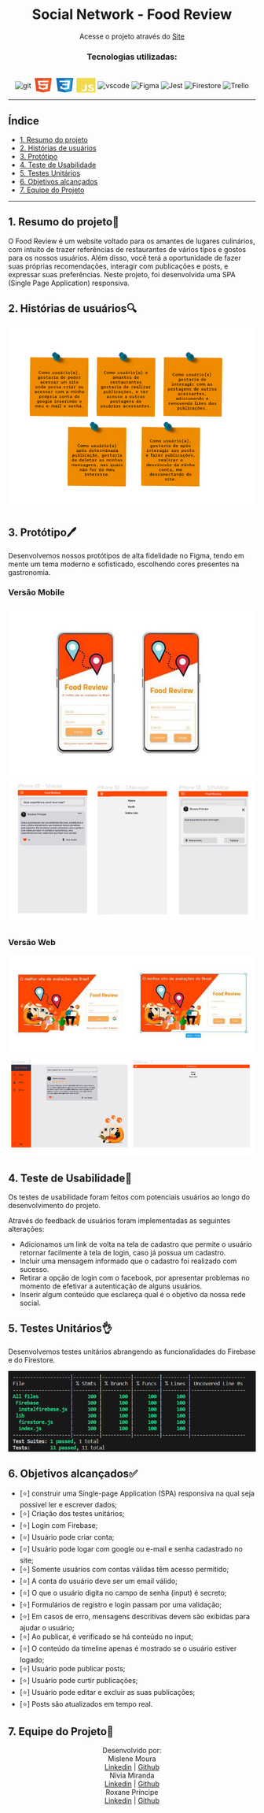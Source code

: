 <div align="center">

# Social Network - Food Review

   Acesse o projeto através do [Site](https://food-review-mislene.web.app/)
  </div>

<div align="center">
  
  ### Tecnologias utilizadas:  

  <br>
  <img align="center" alt="git" height="30" width="40" src="https://cdn.jsdelivr.net/gh/devicons/devicon/icons/git/git-original.svg" />
  <img align="center" alt="Rafa-HTML" height="30" width="40" src="https://raw.githubusercontent.com/devicons/devicon/master/icons/html5/html5-original.svg">
  <img align="center" alt="Rafa-CSS" height="30" width="40" src="https://raw.githubusercontent.com/devicons/devicon/master/icons/css3/css3-original.svg">
  <img align="center" alt="Rafa-Js" height="30" width="40" src="https://raw.githubusercontent.com/devicons/devicon/master/icons/javascript/javascript-plain.svg">
  <img align="center" alt="vscode" height="30" width="40" src="https://cdn.jsdelivr.net/gh/devicons/devicon/icons/vscode/vscode-original.svg" />
  <img align="center" alt="Figma" height="30" width="40" src="https://cdn.jsdelivr.net/gh/devicons/devicon/icons/figma/figma-original.svg" />
  <img align="center" alt="Jest" height="30" width="40" src="https://www.svgrepo.com/show/353930/jest.svg" />
  <img align="center" alt="Firestore" height="30" width="40" src="https://skillicons.dev/icons?i=firebase"/>
  <img align="center" alt="Trello" height="30" width="40" src="https://cdn.jsdelivr.net/gh/devicons/devicon/icons/trello/trello-plain.svg"/>
  <br>
  </div>

  ---

## Índice

* [1. Resumo do projeto](#1-resumo-do-projeto)
* [2. Histórias de usuários](#2-histórias-de-usuários)
* [3. Protótipo](#3-protótipo)
* [4. Teste de Usabilidade](#4-teste-de-usabilidade)
* [5. Testes Unitários](#5-testes-unitários)
* [6. Objetivos alcançados](#6-objetivos-alcançados)
* [7. Equipe do Projeto](#7-equipe-do-Projeto)

***

## 1. Resumo do projeto📓

O Food Review é um website voltado para os amantes de lugares culinários, com intuito de trazer referências de restaurantes de vários tipos e gostos para os nossos usuários. Além disso, você terá a oportunidade de fazer suas próprias recomendações, interagir com publicações e posts, e expressar suas preferências. Neste projeto, foi desenvolvida uma SPA (Single Page Application) responsiva.

## 2. Histórias de usuários:mag:

![Histórias de Usuários](src/Img/historias-usuarios.png)

## 3. Protótipo:pen:

Desenvolvemos nossos protótipos de alta fidelidade no Figma, tendo em mente um tema moderno e sofisticado, escolhendo cores presentes na gastronomia.

### Versão Mobile

![Mobile 2](src/Img/prototipo-mobile2.jpg)
![Mobile 1](src/Img/feed-mobile1.png)

### Versão Web

![Desktop 1](src/Img/prototipo-web1.jpg)
![Desktop 2](src/Img/feed-desktop.png)

## 4. Teste de Usabilidade:iphone:

 Os testes de usabilidade foram feitos com potenciais usuários ao longo do desenvolvimento do projeto. 

 Através do feedback de usuários foram implementadas as seguintes alterações:
 
 * Adicionamos um link de volta na tela de cadastro que permite o usuário retornar facilmente à tela de login, caso já possua um cadastro.
 * Incluir uma mensagem informado que o cadastro foi realizado com sucesso.
 * Retirar a opção de login com o facebook, por apresentar problemas no momento de efetivar a autenticação de alguns usuários.
 * Inserir algum conteúdo que esclareça qual é o objetivo da nossa rede social.

## 5. Testes Unitários:ok_hand:

Desenvolvemos testes unitários abrangendo as funcionalidades do Firebase e do Firestore. 

![Testes Unitários](src/Img/testes-unitarios.png)

## 6. Objetivos alcançados:white_check_mark:

* [:star:] construir uma Single-page Application (SPA) responsiva na qual seja possível ler e escrever dados;
* [:star:] Criação dos testes unitários;
* [:star:] Login com Firebase;
* [:star:] Usuário pode criar conta;
* [:star:] Usuário pode logar com google ou e-mail e senha cadastrado no site;
* [:star:] Somente usuários com contas válidas têm acesso permitido;
* [:star:] A conta do usuário deve ser um email válido;
* [:star:] O que o usuário digita no campo de senha (input) é secreto;
* [:star:] Formulários de registro e login passam por uma validação;
* [:star:] Em casos de erro, mensagens descritivas devem são exibidas para ajudar o usuário;
* [:star:] Ao publicar, é verificado se há  conteúdo no input;
* [:star:] O conteúdo da timeline apenas é mostrado se o usuário estiver logado;
* [:star:] Usuário pode publicar posts;
* [:star:] Usuário pode curtir publicações;
* [:star:] Usuário pode editar e excluir as suas publicações;
* [:star:] Posts são atualizados em tempo real.

## 7. Equipe do Projeto:busts_in_silhouette:

<div align="center">
Desenvolvido por:
 
  <br>
  Mislene Moura<br>
  <a href="https://www.linkedin.com/in/mislenemoura/">Linkedin</a> | <a href="https://github.com/MisleneSM">Github</a>
  <br>
  Nívia Miranda <br> 
  <a href="https://www.linkedin.com/in/niviacristina/">Linkedin</a> | <a href="https://github.com/Nivicris">Github</a>
  <br>
  Roxane Príncipe<br>
  <a href="https://www.linkedin.com/in/roxaneprincipe/">Linkedin</a> | <a href="https://github.com/roxanevp">Github</a>
</div>

